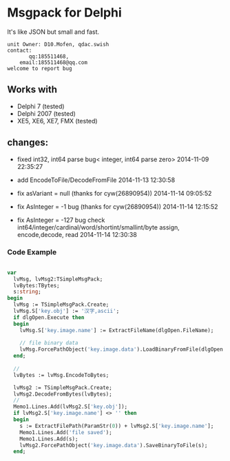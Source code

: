 # Msgpack for Delphi

It's like JSON but small and fast.

```
unit Owner: D10.Mofen, qdac.swish
contact:
       qq:185511468, 
    email:185511468@qq.com
welcome to report bug
```

Works with
--------
* Delphi 7 (tested)
* Delphi 2007 (tested)
* XE5, XE6, XE7, FMX (tested)

changes:
--------
   * fixed int32, int64 parse bug< integer, int64 parse zero>
     2014-11-09 22:35:27
     
   + add EncodeToFile/DecodeFromFile
     2014-11-13 12:30:58

   * fix  asVariant = null (thanks for cyw(26890954))
     2014-11-14 09:05:52
     
   * fix AsInteger = -1 bug (thanks for cyw(26890954))
     2014-11-14 12:15:52

   * fix AsInteger = -127 bug
     check int64/integer/cardinal/word/shortint/smallint/byte assign, encode,decode, read
     2014-11-14 12:30:38

  
### Code Example
```Pascal

var
  lvMsg, lvMsg2:TSimpleMsgPack;
  lvBytes:TBytes;
  s:string;
begin
  lvMsg := TSimpleMsgPack.Create;
  lvMsg.S['key.obj'] := '汉字,ascii';
  if dlgOpen.Execute then
  begin
    lvMsg.S['key.image.name'] := ExtractFileName(dlgOpen.FileName);
    
    // file binary data
    lvMsg.ForcePathObject('key.image.data').LoadBinaryFromFile(dlgOpen.FileName);
  end;
  
  //
  lvBytes := lvMsg.EncodeToBytes;

  lvMsg2 := TSimpleMsgPack.Create;
  lvMsg2.DecodeFromBytes(lvBytes);
  //
  Memo1.Lines.Add(lvMsg2.S['key.obj']);
  if lvMsg2.S['key.image.name'] <> '' then
  begin
    s := ExtractFilePath(ParamStr(0)) + lvMsg2.S['key.image.name'];
    Memo1.Lines.Add('file saved');
    Memo1.Lines.Add(s);
    lvMsg2.ForcePathObject('key.image.data').SaveBinaryToFile(s);    
  end;
  
  ```
